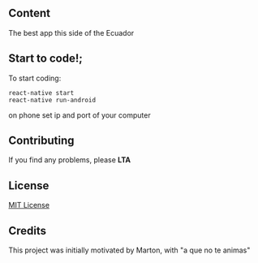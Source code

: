 ## Content
   The best app this side of the Ecuador
  
## Start to code!;

To start coding:

```
react-native start
react-native run-android

```

on phone set ip and port of your computer

## Contributing

If you find any problems, please **LTA**


## License

[MIT License](LICENSE)

## Credits

This project was initially motivated by Marton, with "a que no te animas"

